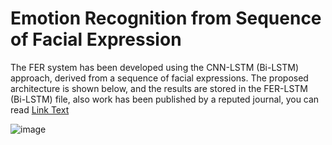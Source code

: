 # Emotion Recognition from Sequence of Facial Expression
The FER system has been developed using the CNN-LSTM (Bi-LSTM) approach, derived from a sequence of facial expressions. The proposed architecture is shown below, and the results are stored in the FER-LSTM (Bi-LSTM) file, also work has been published by a reputed journal, you can read [Link Text](URL)

![image](https://github.com/Mohana-AI/FER-Deep-Learning-PhD/blob/main/Images/CNN-LSTM(Bi-LSTM).png)


